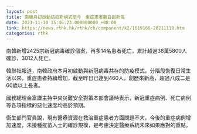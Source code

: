 ```yaml
---
layout: post
title: 南韓月初啟動防疫新模式至今　重症患者數目創新高
date: 2021-11-10 15:46:23.000000000 +08:00
link: https://news.rthk.hk/rthk/ch/component/k2/1619166-20211110.htm
categories: rthk
---
```


南韓新增2425宗新冠病毒確診個案，再多14名患者死亡，累計超過38萬5800人確診，3012人死亡。

韓聯社報道，南韓政府本月初啟動與新冠病毒共存的防疫模式，分階段恢復日常生活以來，重症患者持續增加，截至昨日已達到460人，創歷來新高，超過八成二是60歲以上長者。

國務總理金富謙主持中央災難安全對策本部會議時表示，新冠重症病例、死亡病例等各項指標的惡化速度均高於預期。

衛生部門官員說，現有醫療資源在救治重症患者方面問題不大，今後的重症病例增加速度，未接種疫苗人士的確診規模，是考慮決定醫療系統未來如果應對的重點。
